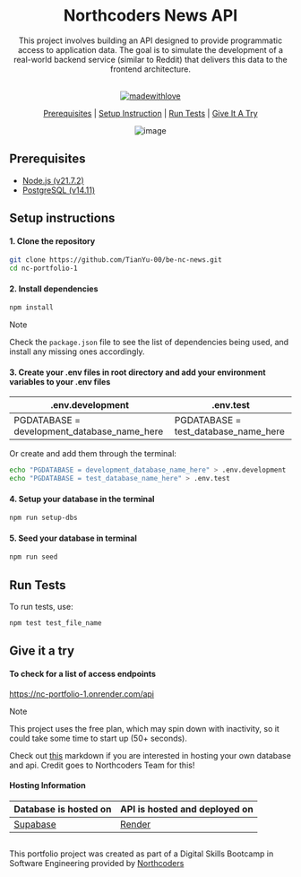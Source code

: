 <div align="center">
<h1> Northcoders News API </h1> 
This project involves building an API designed to provide programmatic access to application data. The goal is to simulate the development of a real-world backend service (similar to Reddit) that delivers this data to the frontend architecture. <br><br>
  
[![madewithlove](https://img.shields.io/badge/made_with-❤-red?style=for-the-badge&labelColor=orange
)](https://github.com/Tianyu-00)

[Prerequisites](https://github.com/TianYu-00/nc-portfolio-1?tab=readme-ov-file#prerequisites) | [Setup Instruction](https://github.com/TianYu-00/nc-portfolio-1?tab=readme-ov-file#setup-instructions) | [Run Tests](https://github.com/TianYu-00/nc-portfolio-1?tab=readme-ov-file#run-tests) 
 | [Give It A Try](https://github.com/TianYu-00/nc-portfolio-1?tab=readme-ov-file#run-tests)

![image](https://github.com/TianYu-00/nc-portfolio-1/assets/66271788/b8927b69-328b-4a44-852e-cd9cdf394a75)


</div>

## Prerequisites
- [Node.js (v21.7.2)](https://nodejs.org)
- [PostgreSQL (v14.11)](https://www.postgresql.org/)

## Setup instructions

#### 1. Clone the repository
``` bash 
git clone https://github.com/TianYu-00/be-nc-news.git
cd nc-portfolio-1
```

#### 2. Install dependencies
``` bash 
npm install
```
> [!NOTE]
Check the `package.json` file to see the list of dependencies being used, and install any missing ones accordingly.

#### 3. Create your .env files in root directory and add your environment variables to your .env files

| .env.development |.env.test | 
| --- | --- |
| PGDATABASE = development_database_name_here | PGDATABASE = test_database_name_here |

Or create and add them through the terminal:
``` bash 
echo "PGDATABASE = development_database_name_here" > .env.development
echo "PGDATABASE = test_database_name_here" > .env.test
```

#### 4. Setup your database in the terminal
``` bash
npm run setup-dbs
```

#### 5. Seed your database in terminal
``` bash
npm run seed
```

## Run Tests
To run tests, use:
``` bash
npm test test_file_name
```

## Give it a try

#### To check for a list of access endpoints
https://nc-portfolio-1.onrender.com/api
> [!NOTE]
This project uses the free plan, which may spin down with inactivity, so it could take some time to start up (50+ seconds).

Check out [this](https://github.com/TianYu-00/nc-portfolio-1/blob/1944059adbe0d6875ef84a51243b4ca598029f46/hosting.md) markdown if you are interested in hosting your own database and api. Credit goes to Northcoders Team for this!

#### Hosting Information
| Database is hosted on             | API is hosted and deployed on        |
|-----------------------------------|--------------------------------------|
| [Supabase](https://supabase.com/) | [Render](https://render.com/)        |

##
This portfolio project was created as part of a Digital Skills Bootcamp in Software Engineering provided by [Northcoders](https://northcoders.com/)
